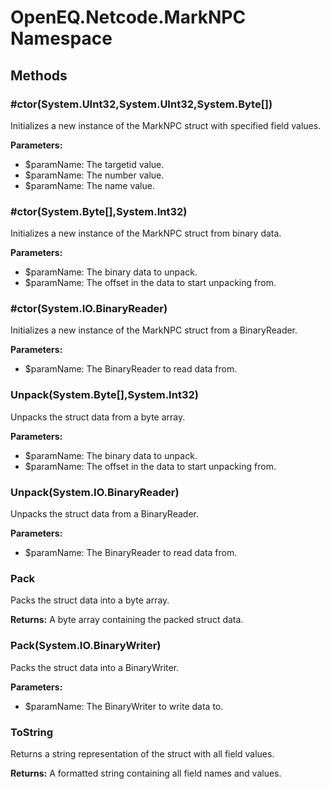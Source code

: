 ﻿# OpenEQ.Netcode.MarkNPC Namespace

## Methods

### #ctor(System.UInt32,System.UInt32,System.Byte[])

Initializes a new instance of the MarkNPC struct with specified field values.

**Parameters:**

- $paramName: The targetid value.
- $paramName: The number value.
- $paramName: The name value.

### #ctor(System.Byte[],System.Int32)

Initializes a new instance of the MarkNPC struct from binary data.

**Parameters:**

- $paramName: The binary data to unpack.
- $paramName: The offset in the data to start unpacking from.

### #ctor(System.IO.BinaryReader)

Initializes a new instance of the MarkNPC struct from a BinaryReader.

**Parameters:**

- $paramName: The BinaryReader to read data from.

### Unpack(System.Byte[],System.Int32)

Unpacks the struct data from a byte array.

**Parameters:**

- $paramName: The binary data to unpack.
- $paramName: The offset in the data to start unpacking from.

### Unpack(System.IO.BinaryReader)

Unpacks the struct data from a BinaryReader.

**Parameters:**

- $paramName: The BinaryReader to read data from.

### Pack

Packs the struct data into a byte array.

**Returns:** A byte array containing the packed struct data.

### Pack(System.IO.BinaryWriter)

Packs the struct data into a BinaryWriter.

**Parameters:**

- $paramName: The BinaryWriter to write data to.

### ToString

Returns a string representation of the struct with all field values.

**Returns:** A formatted string containing all field names and values.


